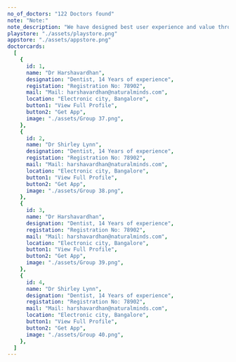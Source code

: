 ```yaml
---
no_of_doctors: "122 Doctors found"
note: "Note:"
note_description: "We have designed best user experience and value through our Mobile App. Download the app and book appointment directly."
playstore: "./assets/playstore.png"
appstore: "./assets/appstore.png"
doctorcards:
  [
    {
      id: 1,
      name: "Dr Harshavardhan",
      designation: "Dentist, 14 Years of experience",
      registation: "Registration No: 78902",
      mail: "Mail: harshavardhan@naturalminds.com",
      location: "Electronic city, Bangalore",
      button1: "View Full Profile",
      button2: "Get App",
      image: "./assets/Group 37.png",
    },
    {
      id: 2,
      name: "Dr Shirley Lynn",
      designation: "Dentist, 14 Years of experience",
      registation: "Registration No: 78902",
      mail: "Mail: harshavardhan@naturalminds.com",
      location: "Electronic city, Bangalore",
      button1: "View Full Profile",
      button2: "Get App",
      image: "./assets/Group 38.png",
    },
    {
      id: 3,
      name: "Dr Harshavardhan",
      designation: "Dentist, 14 Years of experience",
      registation: "Registration No: 78902",
      mail: "Mail: harshavardhan@naturalminds.com",
      location: "Electronic city, Bangalore",
      button1: "View Full Profile",
      button2: "Get App",
      image: "./assets/Group 39.png",
    },
    {
      id: 4,
      name: "Dr Shirley Lynn",
      designation: "Dentist, 14 Years of experience",
      registation: "Registration No: 78902",
      mail: "Mail: harshavardhan@naturalminds.com",
      location: "Electronic city, Bangalore",
      button1: "View Full Profile",
      button2: "Get App",
      image: "./assets/Group 40.png",
    },
  ]
---
```

